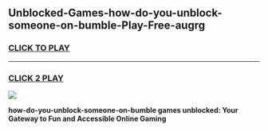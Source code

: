 
## Unblocked-Games-how-do-you-unblock-someone-on-bumble-Play-Free-augrg
<h3>
<a href="https://premium76.site?title=how-do-you-unblock-someone-on-bumble&ref=21A">CLICK TO PLAY</a></h3>
<hr>

<h3>
<a href="https://premium76.site?title=how-do-you-unblock-someone-on-bumble&ref=21A">CLICK 2 PLAY</a>
  
</h3>

<a href="https://premium76.site?title=how-do-you-unblock-someone-on-bumble&ref=21A"><img src="https://clearcache.store/games.png"></a>


**how-do-you-unblock-someone-on-bumble games unblocked: Your Gateway to Fun and Accessible Online Gaming**
